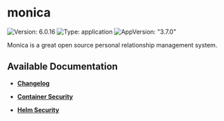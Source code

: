 # monica

![Version: 6.0.16](https://img.shields.io/badge/Version-6.0.16-informational?style=flat-square) ![Type: application](https://img.shields.io/badge/Type-application-informational?style=flat-square) ![AppVersion: "3.7.0"](https://img.shields.io/badge/AppVersion-"3.7.0"-informational?style=flat-square)

Monica is a great open source personal relationship management system.

## Available Documentation

- [**Changelog**](CHANGELOG)

- [**Container Security**](container-security)

- [**Helm Security**](helm-security)

